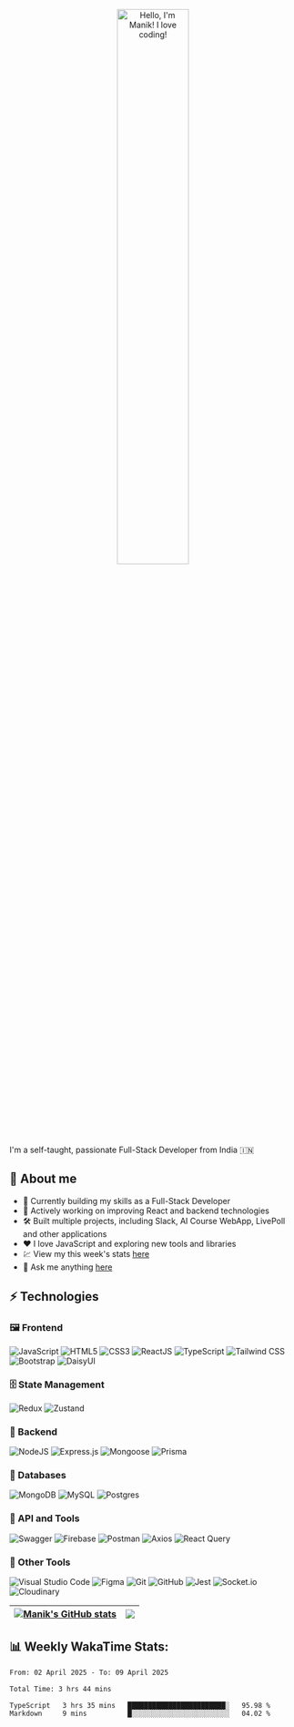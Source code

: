 <p align="center"><a href="https://github.com/ManikMaity"><img width="50%" alt="Hello, I'm Manik! I love coding!" src="https://github.com/ManikMaity/ManikMaity/assets/110734724/435689f3-b962-4e64-9e66-48de979d2494" /></a></p>

<br />

I'm a self-taught, passionate Full-Stack Developer from India 🇮🇳

## 🍃 About me

- 💼 Currently building my skills as a Full-Stack Developer  
- 🚀 Actively working on improving React and backend technologies  
- 🛠️ Built multiple projects, including Slack, AI Course WebApp, LivePoll and other applications  
- ❤️ I love JavaScript and exploring new tools and libraries  
- 💹 View my this week's stats [here](https://wakatime.com/@manikmaity)
- 💬 Ask me anything [here](https://github.com/ManikMaity/ManikMaity/issues)

## ⚡ Technologies

### 🖼️ Frontend  
![JavaScript](https://img.shields.io/badge/-JavaScript-black?style=flat-square&logo=javascript)
![HTML5](https://img.shields.io/badge/-HTML5-E34F26?style=flat-square&logo=html5&logoColor=white)
![CSS3](https://img.shields.io/badge/-CSS3-1572B6?style=flat-square&logo=css3)
![ReactJS](https://img.shields.io/badge/-ReactJS-black?style=flat-square&logo=react)
![TypeScript](https://img.shields.io/badge/-TypeScript-007ACC?style=flat-square&logo=typescript&logoColor=white)
![Tailwind CSS](https://img.shields.io/badge/-Tailwind%20CSS-38B2AC?style=flat-square&logo=tailwind-css&logoColor=white)
![Bootstrap](https://img.shields.io/badge/-Bootstrap-563D7C?style=flat-square&logo=bootstrap&logoColor=white)
![DaisyUI](https://img.shields.io/badge/-DaisyUI-FF69B4?style=flat-square&logo=daisyui)

### 🗄️ State Management  
![Redux](https://img.shields.io/badge/-Redux-764ABC?style=flat-square&logo=redux)
![Zustand](https://img.shields.io/badge/zustand-%2320232a.svg?style=flat-square&logo=react&logoColor=white)

### 🧮 Backend  
![NodeJS](https://img.shields.io/badge/-NodeJS-black?style=flat-square&logo=node.js)
![Express.js](https://img.shields.io/badge/-Express.js-000000?style=flat-square&logo=express&logoColor=white)
![Mongoose](https://img.shields.io/badge/-Mongoose-red?style=flat-square&logo=mongoose)
![Prisma](https://img.shields.io/badge/Prisma-3982CE?style=flat-square&logo=Prisma&logoColor=white)

### 🛒 Databases  
![MongoDB](https://img.shields.io/badge/-MongoDB-black?style=flat-square&logo=mongodb)
![MySQL](https://img.shields.io/badge/-MySQL-00758F?style=flat-square&logo=mysql&logoColor=white)
![Postgres](https://img.shields.io/badge/Postgres-%23316192.svg?style=flat-square&logo=postgresql&logoColor=white)

### 🚏 API and Tools  
![Swagger](https://img.shields.io/badge/-Swagger-85EA2D?style=flat-square&logo=swagger&logoColor=white)
![Firebase](https://img.shields.io/badge/-Firebase-FFCA28?style=flat-square&logo=firebase)
![Postman](https://img.shields.io/badge/-Postman-FF6C37?style=flat-square&logo=postman&logoColor=white)
![Axios](https://img.shields.io/badge/-Axios-5A29E4?style=flat-square&logo=axios)
![React Query](https://img.shields.io/badge/-React%20Query-FF4154?style=flat-square&logo=react-query&logoColor=white)

### 🔧 Other Tools  
![Visual Studio Code](https://img.shields.io/badge/-Visual%20Studio%20Code-007ACC?style=flat-square&logo=visual-studio-code)
![Figma](https://img.shields.io/badge/-Figma-black?style=flat-square&logo=figma)
![Git](https://img.shields.io/badge/-Git-black?style=flat-square&logo=git)
![GitHub](https://img.shields.io/badge/-GitHub-181717?style=flat-square&logo=github)
![Jest](https://img.shields.io/badge/-Jest-C21325?style=flat-square&logo=jest&logoColor=white)
![Socket.io](https://img.shields.io/badge/Socket.io-black?style=flat-square&logo=jest&logoColor=white)
![Cloudinary](https://img.shields.io/badge/-Cloudinary-4285F4?style=flat-square&logo=cloudinary)


| <a href="https://github.com/ManikMaity/github-readme-stats"><img align="center" src="https://github-readme-stats.vercel.app/api?username=ManikMaity&show_icons=true&include_all_commits=true&theme=buefy&hide_border=true" alt="Manik's GitHub stats" /></a> | <a href="https://github.com/ManikMaity/github-readme-stats"><img align="center" src="https://github-readme-stats.vercel.app/api/top-langs/?username=ManikMaity&layout=compact&theme=buefy&hide_border=true" /></a> |
| ------------- | ------------- |

## 📊 Weekly WakaTime Stats:

<!--START_SECTION:waka-->

```txt
From: 02 April 2025 - To: 09 April 2025

Total Time: 3 hrs 44 mins

TypeScript   3 hrs 35 mins   ████████████████████████░   95.98 %
Markdown     9 mins          █░░░░░░░░░░░░░░░░░░░░░░░░   04.02 %
```

<!--END_SECTION:waka-->

